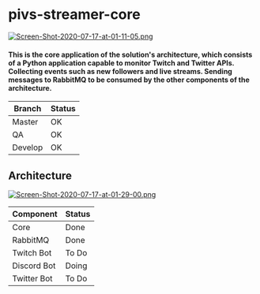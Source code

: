 # pivs-streamer-core

[![Screen-Shot-2020-07-17-at-01-11-05.png](https://i.postimg.cc/x8525P0s/Screen-Shot-2020-07-17-at-01-11-05.png)]()

#### This is the core application of the solution's architecture, which consists of a Python application capable to monitor Twitch and Twitter APIs. Collecting events such as new followers and live streams. Sending messages to RabbitMQ to be consumed by the other components of the architecture.

| Branch | Status |
| ------ | ------ |
| Master | OK |
| QA | OK |
| Develop | OK |

## Architecture

[![Screen-Shot-2020-07-17-at-01-29-00.png](https://i.postimg.cc/SRGGYsW9/Screen-Shot-2020-07-17-at-01-29-00.png)]()

| Component | Status |
| ------ | ------ |
| Core | Done |
| RabbitMQ | Done |
| Twitch Bot | To Do |
| Discord Bot | Doing |
| Twitter Bot | To Do |
